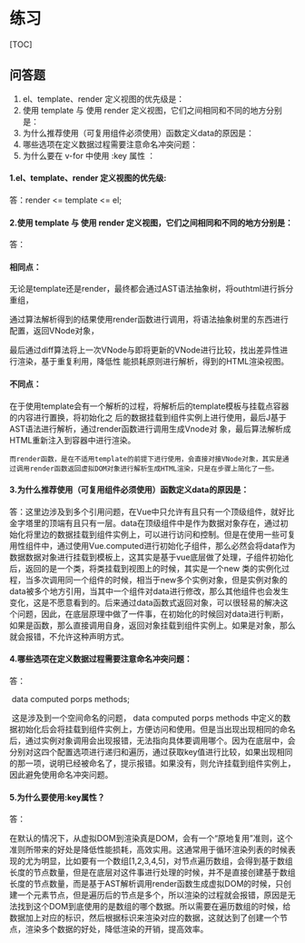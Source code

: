 # 练习

[TOC]

## 问答题

1. el、template、render 定义视图的优先级是：
2. 使用 template 与 使用 render 定义视图，它们之间相同和不同的地方分别是：
3. 为什么推荐使用（可复用组件必须使用）函数定义data的原因是：
4. 哪些选项在定义数据过程需要注意命名冲突问题：
5. 为什么要在 v-for 中使用 :key 属性 ：



#### 1.el、template、render 定义视图的优先级:

答：render <= template <= el;

#### 2.使用 template 与 使用 render 定义视图，它们之间相同和不同的地方分别是：

答： 

#### 	相同点：

​	无论是template还是render，最终都会通过AST语法抽象树，将outhtml进行拆分重组，

​	通过算法解析得到的结果使用render函数进行调用，将语法抽象树里的东西进行配置，返回VNode对象，

​	最后通过diff算法将上一次VNode与即将更新的VNode进行比较，找出差异性进行渲染，基于重复利用，降低性	能损耗原则进行解析，得到的HTML渲染视图。

#### 	不同点：

​	在于使用template会有一个解析的过程，将解析后的template模板与挂载点容器的内容进行置换，将初始化之	后的数据挂载到组件实例上进行使用，最后J基于AST语法进行解析，通过render函数进行调用生成Vnode对            象，最后算法解析成HTML重新注入到容器中进行渲染。

  	而render函数，是在不适用template的前提下进行使用，会直接对接VNode对象，其实是通过调用render函数返回虚拟DOM对象进行解析生成HTML渲染，只是在步骤上简化了一些。

#### 3.为什么推荐使用（可复用组件必须使用）函数定义data的原因是： 

答：这里边涉及到多个引用问题，在Vue中只允许有且只有一个顶级组件，就好比金字塔里的顶端有且只有一层。data在顶级组件中是作为数据对象存在，通过初始化将里边的数据挂载到组件实例上，可以进行访问和控制。但是在使用一些可复用性组件中，通过使用Vue.computed进行初始化子组件，那么必然会将data作为数据数据对象进行挂载到模板上，这其实是基于vue底层做了处理，子组件初始化后，返回的是一个类，将类挂载到视图上的时候，其实是一个new 类的实例化过程，当多次调用同一个组件的时候，相当于new多个实例对象，但是实例对象的data被多个地方引用，当其中一个组件对data进行修改，那么其他组件也会发生变化，这是不愿意看到的。后来通过data函数式返回对象，可以很轻易的解决这个问题，因此，在底层原理中做了一件事，在初始化的时候回对data进行判断，如果是函数，那么直接调用自身，返回对象挂载到组件实例上。如果是对象，那么就会报错，不允许这种声明方式。

#### 4.哪些选项在定义数据过程需要注意命名冲突问题：

答：

​	data computed porps methods;

​	这是涉及到一个空间命名的问题，	data computed porps methods 中定义的数据初始化后会将挂载到组件实例上，方便访问和使用。但是当出现出现相同的命名后，通过实例对象调用会出现报错，无法指向具体要调用哪个。因为在底层中，会分别对这四个配置选项进行递归和遍历，通过获取key值进行比较，如果出现相同的那一项，说明已经被命名了，提示报错。如果没有，则允许挂载到组件实例上，因此避免使用命名冲突问题。

#### 5.为什么要使用:key属性？

答：

​	在默认的情况下，从虚拟DOM到渲染真是DOM，会有一个“原地复用”准则，这个准则所带来的好处是降低性能损耗，高效实用。这通常用于循环渲染列表的时候表现的尤为明显，比如要有一个数组[1,2,3,4,5]，对节点遍历数组，会得到基于数组长度的节点数量，但是在底层对这件事进行处理的时候，并不是直接创建基于数组长度的节点数量，而是基于AST解析调用render函数生成虚拟DOM的时候，只创建一个元素节点，但是遍历后的节点是多个，所以渲染的过程就会报错，原因是无法找到这个DOM到底使用的是数组的哪个数据。所以需要在遍历数组的时候，给数据加上对应的标识，然后根据标识来渲染对应的数据，这就达到了创建一个节点，渲染多个数据的好处，降低渲染的开销，提高效率。





​					